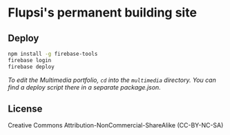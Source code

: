 # Flupsi's permanent building site

## Deploy

```sh
npm install -g firebase-tools
firebase login
firebase deploy
```

_To edit the Multimedia portfolio, `cd` into the `multimedia` directory. You can find a deploy script there in a separate package.json._

## License

Creative Commons Attribution-NonCommercial-ShareAlike (CC-BY-NC-SA)
